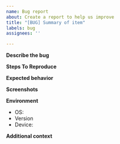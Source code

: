 ```yaml
---
name: Bug report
about: Create a report to help us improve
title: "[BUG] Summary of item"
labels: bug
assignees: ''

---
```


<!--
Please note although we can't commit to any timeline, priority will be given to those who are [Contributors](https://reactiveui.net/contribute/) to the project. If this is a question please ask on [StackOverflow](https://stackoverflow.com/).
-->

**Describe the bug**
<!-- A clear and concise description of what the bug is. -->



**Steps To Reproduce**
<!--
Provide the steps to reproduce the behavior:
1. Go to '...'
2. Click on '....'
3. Scroll down to '....'
4. See error
-->



**Expected behavior**
<!-- A clear and concise description of what you expected to happen. -->



**Screenshots**
<!-- If applicable, add screenshots to help explain your problem. -->



**Environment**
<!-- Please complete the following information. -->
- OS:       <!-- [e.g. iOS] -->
- Version   <!-- [e.g. 22] -->
- Device:   <!-- [e.g. iPhone6] -->

**Additional context**
<!-- Add any other context about the problem here. -->
